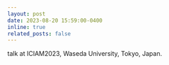 ```yaml
---
layout: post
date: 2023-08-20 15:59:00-0400
inline: true
related_posts: false
---
```


talk at ICIAM2023, Waseda University, Tokyo, Japan.